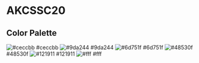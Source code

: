 # AKCSSC20

## Color Palette

![#ceccbb](https://placehold.it/25/ceccbb/000000?text=+) #ceccbb
![#9da244](https://placehold.it/25/9da244/000000?text=+) #9da244
![#6d751f](https://placehold.it/25/6d751f/000000?text=+) #6d751f
![#48530f](https://placehold.it/25/48530f/000000?text=+) #48530f
![#121911](https://placehold.it/25/121911/000000?text=+) #121911
![#fff](https://placehold.it/25/fff/000000?text=+) #fff
